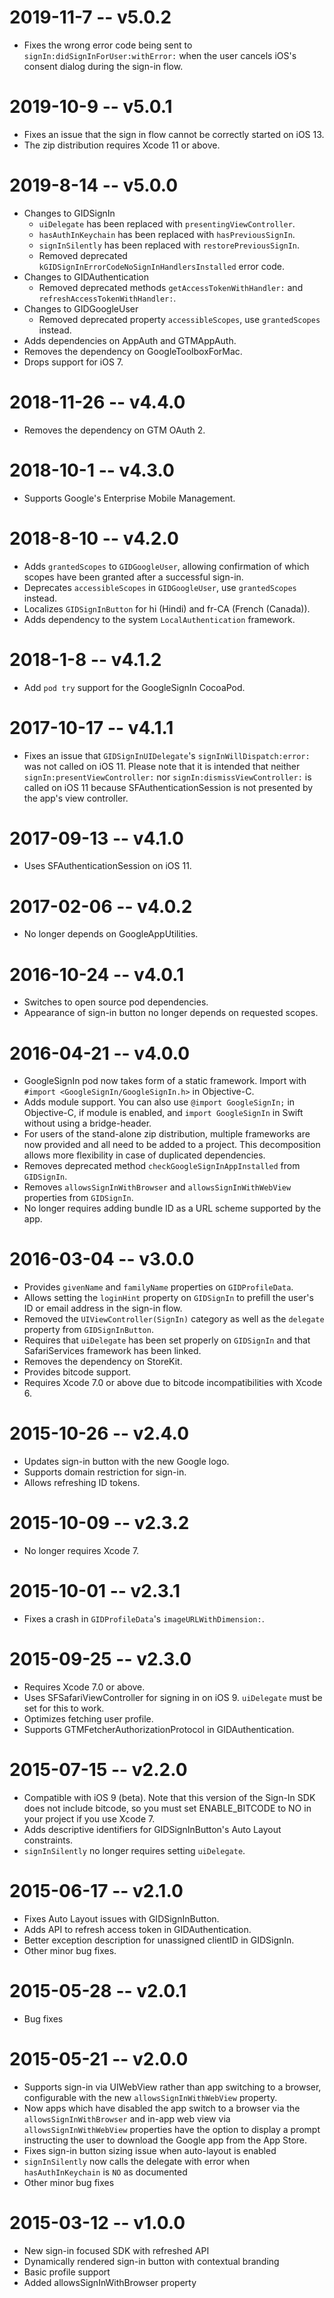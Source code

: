 # 2019-11-7 -- v5.0.2

- Fixes the wrong error code being sent to `signIn:didSignInForUser:withError:` when the user
  cancels iOS's consent dialog during the sign-in flow.

# 2019-10-9 -- v5.0.1

- Fixes an issue that the sign in flow cannot be correctly started on iOS 13.
- The zip distribution requires Xcode 11 or above.

# 2019-8-14 -- v5.0.0

- Changes to GIDSignIn
    - `uiDelegate` has been replaced with `presentingViewController`.
    - `hasAuthInKeychain` has been replaced with `hasPreviousSignIn`.
    - `signInSilently` has been replaced with `restorePreviousSignIn`.
    - Removed deprecated `kGIDSignInErrorCodeNoSignInHandlersInstalled` error code.
- Changes to GIDAuthentication
    - Removed deprecated methods `getAccessTokenWithHandler:` and `refreshAccessTokenWithHandler:`.
- Changes to GIDGoogleUser
    - Removed deprecated property `accessibleScopes`, use `grantedScopes` instead.
- Adds dependencies on AppAuth and GTMAppAuth.
- Removes the dependency on GoogleToolboxForMac.
- Drops support for iOS 7.

# 2018-11-26 -- v4.4.0

- Removes the dependency on GTM OAuth 2.

# 2018-10-1 -- v4.3.0

- Supports Google's Enterprise Mobile Management.

# 2018-8-10 -- v4.2.0

- Adds `grantedScopes` to `GIDGoogleUser`, allowing confirmation of which scopes have been granted
  after a successful sign-in.
- Deprecates `accessibleScopes` in `GIDGoogleUser`, use `grantedScopes` instead.
- Localizes `GIDSignInButton` for hi (Hindi) and fr-CA (French (Canada)).
- Adds dependency to the system `LocalAuthentication` framework.

# 2018-1-8 -- v4.1.2

- Add `pod try` support for the GoogleSignIn CocoaPod.

# 2017-10-17 -- v4.1.1

- Fixes an issue that `GIDSignInUIDelegate`'s `signInWillDispatch:error:` was not called on iOS 11.
  Please note that it is intended that neither
  `signIn:presentViewController:` nor `signIn:dismissViewController:` is called on iOS 11 because
  SFAuthenticationSession is not presented by the app's view controller.

# 2017-09-13 -- v4.1.0

- Uses SFAuthenticationSession on iOS 11.

# 2017-02-06 -- v4.0.2

- No longer depends on GoogleAppUtilities.

# 2016-10-24 -- v4.0.1

- Switches to open source pod dependencies.
- Appearance of sign-in button no longer depends on requested scopes.

# 2016-04-21 -- v4.0.0

- GoogleSignIn pod now takes form of a static framework. Import with
  `#import <GoogleSignIn/GoogleSignIn.h>` in Objective-C.
- Adds module support. You can also use `@import GoogleSignIn;` in Objective-C, if module is
  enabled, and `import GoogleSignIn` in Swift without using a bridge-header.
- For users of the stand-alone zip distribution, multiple frameworks are now provided and all need
  to be added to a project. This decomposition allows more flexibility in case of duplicated
  dependencies.
- Removes deprecated method `checkGoogleSignInAppInstalled` from `GIDSignIn`.
- Removes `allowsSignInWithBrowser` and `allowsSignInWithWebView` properties from `GIDSignIn`.
- No longer requires adding bundle ID as a URL scheme supported by the app.

# 2016-03-04 -- v3.0.0

- Provides `givenName` and `familyName` properties on `GIDProfileData`.
- Allows setting the `loginHint` property on `GIDSignIn` to prefill the user's ID or email address
  in the sign-in flow.
- Removed the `UIViewController(SignIn)` category as well as the `delegate`
  property from `GIDSignInButton`.
- Requires that `uiDelegate` has been set properly on `GIDSignIn` and that SafariServices framework
  has been linked.
- Removes the dependency on StoreKit.
- Provides bitcode support.
- Requires Xcode 7.0 or above due to bitcode incompatibilities with Xcode 6.

# 2015-10-26 -- v2.4.0

- Updates sign-in button with the new Google logo.
- Supports domain restriction for sign-in.
- Allows refreshing ID tokens.

# 2015-10-09 -- v2.3.2

- No longer requires Xcode 7.

# 2015-10-01 -- v2.3.1

- Fixes a crash in `GIDProfileData`'s `imageURLWithDimension:`.

# 2015-09-25 -- v2.3.0

- Requires Xcode 7.0 or above.
- Uses SFSafariViewController for signing in on iOS 9.  `uiDelegate` must be set for this to work.
- Optimizes fetching user profile.
- Supports GTMFetcherAuthorizationProtocol in GIDAuthentication.

# 2015-07-15 -- v2.2.0

- Compatible with iOS 9 (beta). Note that this version of the Sign-In SDK does not include bitcode,
  so you must set ENABLE_BITCODE to NO in your project if you use Xcode 7.
- Adds descriptive identifiers for GIDSignInButton's Auto Layout constraints.
- `signInSilently` no longer requires setting `uiDelegate`.

# 2015-06-17 -- v2.1.0

- Fixes Auto Layout issues with GIDSignInButton.
- Adds API to refresh access token in GIDAuthentication.
- Better exception description for unassigned clientID in GIDSignIn.
- Other minor bug fixes.

# 2015-05-28 -- v2.0.1

- Bug fixes

# 2015-05-21 -- v2.0.0

- Supports sign-in via UIWebView rather than app switching to a browser, configurable with the
  new `allowsSignInWithWebView` property.
- Now apps which have disabled the app switch to a browser via the
  `allowsSignInWithBrowser` and in-app web view via `allowsSignInWithWebView`
  properties have the option to display a prompt instructing the user to download the Google app
  from the App Store.
- Fixes sign-in button sizing issue when auto-layout is enabled
- `signInSilently` now calls the delegate with error when `hasAuthInKeychain`
  is `NO` as documented
- Other minor bug fixes

# 2015-03-12 -- v1.0.0

- New sign-in focused SDK with refreshed API
- Dynamically rendered sign-in button with contextual branding
- Basic profile support
- Added allowsSignInWithBrowser property
